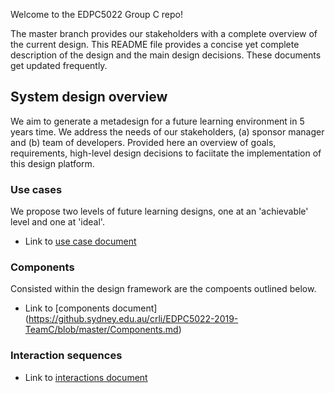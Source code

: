 Welcome to the EDPC5022 Group C repo! 

The master branch provides our stakeholders with a complete overview of the current design. This README file provides a concise yet complete description of the design and the main design decisions. These documents get updated frequently. 

## System design overview

We aim to generate a metadesign for a future learning environment in 5 years time. We address the needs of our stakeholders, (a) sponsor manager and (b) team of developers. Provided here an overview of goals, requirements, high-level design decisions to faciitate the implementation of this design platform.

### Use cases

We propose two levels of future learning designs, one at an 'achievable' level and one at 'ideal'.

* Link to [use case document](https://github.sydney.edu.au/crli/EDPC5022-2019-TeamC/blob/master/Use-cases.md)  

### Components

Consisted within the design framework are the compoents outlined below.

* Link to [components document] (https://github.sydney.edu.au/crli/EDPC5022-2019-TeamC/blob/master/Components.md)

### Interaction sequences

* Link to [interactions document](https://github.sydney.edu.au/crli/EDPC5022-2019-TeamC/blob/master/Interactions.md)
